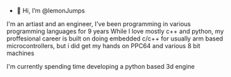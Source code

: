 - 👋 Hi, I’m @lemonJumps

I'm an artiast and an engineer, I've been programming in various programming languages for 9 years
While I love mostly c++ and python, my proffesional career is built on doing embedded c/c++ for usually arm based microcontrollers, but i did get my hands on PPC64 and various 8 bit machines 

I'm currently spending time developing a python based 3d engine

<!---
lemonJumps/lemonJumps is a ✨ special ✨ repository because its `README.md` (this file) appears on your GitHub profile.
You can click the Preview link to take a look at your changes.
--->
